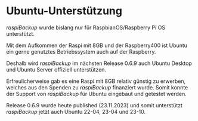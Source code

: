 # Ubuntu-Unterstützung

*raspiBackup* wurde bislang nur für RaspbianOS/Raspberry Pi OS unterstützt.

Mit dem Aufkommen der Raspi mit 8GB und der Raspberry400 ist Ubuntu ein gerne genutztes Betriebssystem auch auf der Raspberry.

Deshalb wird *raspiBackup* im nächsten Release 0.6.9 auch Ubuntu Desktop und Ubuntu Server offiziell unterstützen.

Erfreulicherweise gab es eine Raspi mit 8GB relativ günstig zu erwerben, welches aus den Spenden zu *raspiBackup* finanziert wurde.
Somit konnte der Support von *raspiBackup* für Ubuntu eingebaut und getestet werden.

Release 0.6.9 wurde heute published (23.11.2023) und somit unterstützt *raspiBackup* jetzt auch Ubuntu 22-04, 23-04 und 23-10.

[.status]: done
[.source]: https://www.linux-tips-and-tricks.de/de/raspibackupcategoried/632-raspibackup-ubuntu-unterstuetzung
[.source]: https://www.linux-tips-and-tricks.de/en/raspibackupcategorye/633-raspibackup-ubuntu-support
